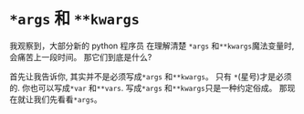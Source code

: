 # ```*args``` 和 ```**kwargs```

我观察到，大部分新的 python 程序员 在理解清楚 ```*args``` 和```**kwargs```魔法变量时, 会痛苦上一段时间。 那它们到底是什么? 

首先让我告诉你, 其实并不是必须写成```*args``` 和```**kwargs```。 只有 ```*```(星号)才是必须的. 你也可以写成```*var``` 和```**vars```. 写成```*args``` 和```**kwargs```只是一种约定俗成。 那现在就让我们先看看```*args```。
